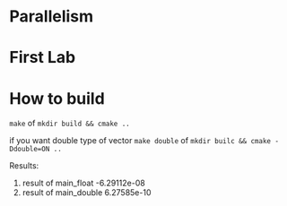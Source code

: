 # Parallelism


# First Lab

# How to build

`make` of `mkdir build && cmake ..`

if you want double type of vector
`make double` of `mkdir builc && cmake -Ddouble=ON ..`


Results:
  1. result of main_float -6.29112e-08
  2. result of main_double 6.27585e-10
